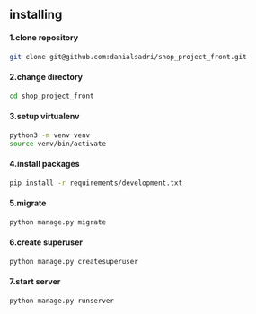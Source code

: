 ## installing

#### 1.clone repository
```sh
git clone git@github.com:danialsadri/shop_project_front.git
```

#### 2.change directory
```sh
cd shop_project_front
```

#### 3.setup virtualenv
```sh
python3 -m venv venv
source venv/bin/activate
```

#### 4.install packages
```sh
pip install -r requirements/development.txt 
```

#### 5.migrate
```sh
python manage.py migrate
```

#### 6.create superuser
```sh
python manage.py createsuperuser
```

#### 7.start server
```sh
python manage.py runserver
```
